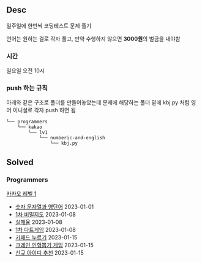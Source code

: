 ## Desc
일주일에 한번씩 코딩테스트 문제 풀기 <br>

언어는 원하는 걸로 각자 풀고, 만약 수행하지 않으면 <b>3000원</b>의 벌금을 내야함

### 시간
일요일 오전 10시

### push 하는 규칙
아래와 같은 구조로 폴더를 만들어놓았는데 문제에 해당하는 폴더 밑에 kbj.py 처럼 영어 이니셜로 각자 push 하면 됨 

```text
└── programmers
    └── kakao
        └── lv1
            └── numberic-and-english
                └── kbj.py
```

## Solved

### Programmers

[카카오 레벨 1](https://school.programmers.co.kr/learn/challenges?order=recent&page=1&partIds=31236%2C25448%2C20069%2C17214%2C12286%2C9317%2C22586%2C18498%2C17931%2C301%2C300&levels=1)

- [숫자 문자열과 영단어](https://school.programmers.co.kr/learn/courses/30/lessons/81301) 2023-01-01 
- [1차 비밀지도](https://school.programmers.co.kr/learn/courses/30/lessons/17681) 2023-01-08
- [실패율](https://school.programmers.co.kr/learn/courses/30/lessons/42889) 2023-01-08
- [1차 다트게임](https://school.programmers.co.kr/learn/courses/30/lessons/17682) 2023-01-08
- [키패드 누르기](https://school.programmers.co.kr/learn/courses/30/lessons/67256) 2023-01-15
- [크레인 인형뽑기 게임](https://school.programmers.co.kr/learn/courses/30/lessons/64061) 2023-01-15
- [신규 아이디 추천](https://school.programmers.co.kr/learn/courses/30/lessons/72410) 2023-01-15
